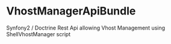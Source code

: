 VhostManagerApiBundle
=====================

Synfony2 / Doctrine Rest Api allowing Vhost Management using ShellVhostManager script 

